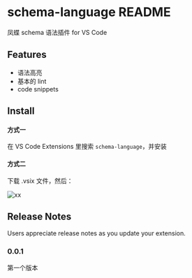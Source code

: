 # schema-language README

凤蝶 schema 语法插件 for VS Code

## Features

 - 语法高亮
 - 基本的 lint
 - code snippets

## Install

#### 方式一

在 VS Code Extensions 里搜索 `schema-language`，并安装

#### 方式二

下载 .vsix 文件，然后：

![xx](https://gw.alipayobjects.com/zos/rmsportal/wjekhismQOuJGLYoYRRo.png)

## Release Notes

Users appreciate release notes as you update your extension.

### 0.0.1

第一个版本
